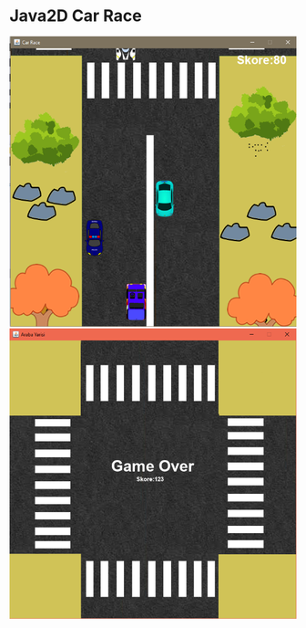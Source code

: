 # Java2D Car Race

![](https://github.com/fatihhduygu/Java2D-Car-Race/blob/master/appScreenshot/Game.png)   ![](https://github.com/fatihhduygu/Java2D-Car-Race/blob/master/appScreenshot/Game%20Over.png)
